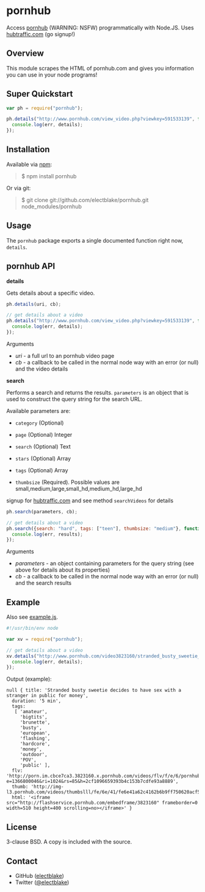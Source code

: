 pornhub
=======

Access [pornhub](http://www.pornhub.com/) (WARNING: NSFW) programmatically with
Node.JS. Uses [hubtraffic.com](http://http://www.hubtraffic.com/) (go signup!)

Overview
--------

This module scrapes the HTML of pornhub.com and gives you information you can
use in your node programs!

Super Quickstart
----------------

```javascript
var ph = require("pornhub");

ph.details("http://www.pornhub.com/view_video.php?viewkey=591533139", function(err, details) {
  console.log(err, details);
});
```

Installation
------------

Available via [npm](http://npmjs.org/):

> $ npm install pornhub

Or via git:

> $ git clone git://github.com/electblake/pornhub.git node_modules/pornhub

Usage
-----

The `pornhub` package exports a single documented function right now, `details`.

pornhub API
-----------

**details**

Gets details about a specific video.

```javascript
ph.details(uri, cb);
```

```javascript
// get details about a video
ph.details("http://www.pornhub.com/view_video.php?viewkey=591533139", function(err, details) {
  console.log(err, details);
});
```

Arguments

* _uri_ - a full url to an pornhub video page
* _cb_ - a callback to be called in the normal node way with an error (or null)
  and the video details

**search**

Performs a search and returns the results. `parameters` is an object that is
used to construct the query string for the search URL.

Available parameters are:

- `category` (Optional)

- `page` (Optional) Integer

- `search` (Optional) Text

- `stars` (Optional) Array

- `tags` (Optional) Array

- `thumbsize` (Required). Possible values are small,medium,large,small_hd,medium_hd,large_hd

signup for [hubtraffic.com](http://http://www.hubtraffic.com/) and see method `searchVideos` for details

```javascript
ph.search(parameters, cb);
```

```javascript
// get details about a video
ph.search({search: "hard", tags: ["teen"], thumbsize: "medium"}, function(err, results) {
  console.log(err, results);
});
```

Arguments

* _parameters_ - an object containing parameters for the query string (see above
  for details about its properties)
* _cb_ - a callback to be called in the normal node way with an error (or null)
  and the search results

Example
-------

Also see [example.js](https://github.com/electblake/pornhub/blob/master/example.js).

```javascript
#!/usr/bin/env node

var xv = require("pornhub");

// get details about a video
xv.details("http://www.pornhub.com/video3823160/stranded_busty_sweetie_decides_to_have_sex_with_a_stranger_in_public_for_money", function(err, details) {
  console.log(err, details);
});
```

Output (example):

```
null { title: 'Stranded busty sweetie decides to have sex with a stranger in public for money',
  duration: '5 min',
  tags:
   [ 'amateur',
     'bigtits',
     'brunette',
     'busty',
     'european',
     'flashing',
     'hardcore',
     'money',
     'outdoor',
     'POV',
     'public' ],
  flv: 'http://porn.im.cbce7ca3.3823160.x.pornhub.com/videos/flv/f/e/6/pornhub.com_fe6e41a62c4162b6b9ff750620acf599.flv?e=1366800046&ri=1024&rs=85&h=2cf1096659393b4c153b7cdfe93a8889',
  thumb: 'http://img-l3.pornhub.com/videos/thumbslll/fe/6e/41/fe6e41a62c4162b6b9ff750620acf599/fe6e41a62c4162b6b9ff750620acf599.23.jpg',
  html: '<iframe src="http://flashservice.pornhub.com/embedframe/3823160" frameborder=0 width=510 height=400 scrolling=no></iframe>' }
```

License
-------

3-clause BSD. A copy is included with the source.

Contact
-------

* GitHub ([electblake](http://github.com/electblake))
* Twitter ([@electblake](http://twitter.com/electblake))
